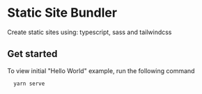 # Static Site Bundler

Create static sites using: typescript, sass and tailwindcss

## Get started

To view initial "Hello World" example, run the following command

```bash
  yarn serve
```

